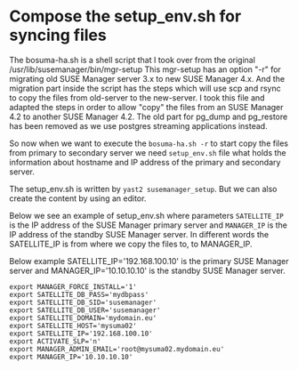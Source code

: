 # Compose the setup_env.sh for syncing files 

The bosuma-ha.sh is a shell script that I took over from the original /usr/lib/susemanager/bin/mgr-setup 
This mgr-setup has an option "-r" for migrating old SUSE Manager server 3.x to new SUSE Manager 4.x. And the migration part inside the script has the steps which will use scp and rsync to copy the files from old-server to the new-server.
I took this file and adapted the steps in order to allow "copy" the files from an SUSE Manager 4.2 to another SUSE Manager 4.2. 
The old part for pg_dump and pg_restore has been removed as we use postgres streaming applications instead.

So now when we want to execute the ```bosuma-ha.sh -r``` to start copy the files from primary to secondary server we need ```setup_env.sh``` file what holds the information about hostname and IP address of the primary and secondary server.

The setup_env.sh is written by ```yast2 susemanager_setup```. But we can also create the content by using an editor.

Below we see an example of setup_env.sh where parameters ```SATELLITE_IP``` is the IP address of the SUSE Manager primary server and ```MANAGER_IP``` is the IP address of the standby SUSE Manager server. In different words the SATELLITE_IP is from where we copy the files to, to MANAGER_IP.

Below example SATELLITE_IP='192.168.100.10' is the primary SUSE Manager server and MANAGER_IP='10.10.10.10' is the standby SUSE Manager server.


```
export MANAGER_FORCE_INSTALL='1'
export SATELLITE_DB_PASS='mydbpass'
export SATELLITE_DB_SID='susemanager'
export SATELLITE_DB_USER='susemanager'
export SATELLITE_DOMAIN='mydomain.eu'
export SATELLITE_HOST='mysuma02'
export SATELLITE_IP='192.168.100.10'
export ACTIVATE_SLP='n'
export MANAGER_ADMIN_EMAIL='root@mysuma02.mydomain.eu'
export MANAGER_IP='10.10.10.10'
```